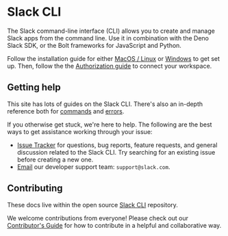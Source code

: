 # Slack CLI

The Slack command-line interface (CLI) allows you to create and manage Slack apps from the command line. Use it in combination with the Deno Slack SDK, or the Bolt frameworks for JavaScript and Python.

Follow the installation guide for either [MacOS / Linux](/slack-cli/guides/installing-the-slack-cli-for-mac-and-linux) or [Windows](/slack-cli/guides/installing-the-slack-cli-for-windows) to get set up. Then, follow the the [Authorization guide](/slack-cli/guides/authorizing-the-slack-cli) to connect your workspace. 

## Getting help

This site has lots of guides on the Slack CLI. There's also an in-depth reference both for [commands](/slack-cli/reference/commands/slack) and [errors](/slack-cli/reference/errors).

If you otherwise get stuck, we're here to help. The following are the best ways to get assistance working through your issue:

* [Issue Tracker](http://github.com/slackapi/slack-cli/issues) for questions, bug reports, feature requests, and general discussion related to the Slack CLI. Try searching for an existing issue before creating a new one.
* [Email](mailto:support@slack.com) our developer support team: `support@slack.com`.

## Contributing

These docs live within the open source [Slack CLI](https://github.com/slackapi/slack-cli) repository.

We welcome contributions from everyone! Please check out our [Contributor's Guide](https://github.com/slackapi/slack-cli/blob/main/.github/CONTRIBUTING.md) for how to contribute in a helpful and collaborative way.